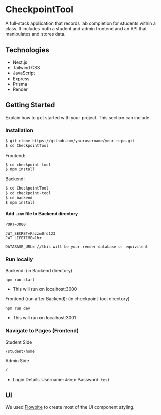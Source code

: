 # CheckpointTool

A full-stack application that records lab completion for students within a class. It includes both a student and admin frontend and an API that manipulates and stores data.

## Technologies

- Next.js
- Tailwind CSS
- JavaScript
- Express
- Prisma
- Render

## Getting Started

Explain how to get started with your project. This section can include:

### Installation

```bash
$ git clone https://github.com/yourusername/your-repo.git
$ cd CheckpointTool
```

Frontend:
```bash
$ cd checkpoint-tool
$ npm install
```

Backend:
```bash
$ cd CheckpointTool
$ cd checkpoint-tool
$ cd backend
$ npm install
```
#### Add `.env` file to Backend directory
```
PORT=3000

JWT_SECRET=Pazzw0rd123
JWT_LIFETIME=1hr

DATABASE_URL= //this will be your render database or equivilent
```

### Run locally
Backend:
(in Backend directory)
```
npm run start
```
- This will run on localhost:3000

Frontend (run after Backend):
(in checkpoint-tool directory)
```
npm run dev
```
- This will run on localhost:3001

### Navigate to Pages (Frontend)

Student Side
```
/student/home
```

Admin Side
```
/
```

- Login Details
  Username: `Admin`
  Password: `test`

## UI
We used [Flowbite](https://flowbite.com/) to create most of the UI component styling.
